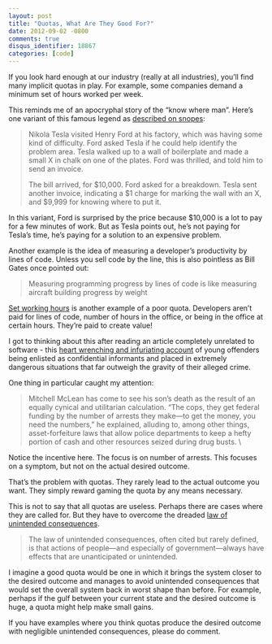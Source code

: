 ```yaml
---
layout: post
title: "Quotas, What Are They Good For?"
date: 2012-09-02 -0800
comments: true
disqus_identifier: 18867
categories: [code]
---
```

If you look hard enough at our industry (really at all industries),
you’ll find many implicit quotas in play. For example, some companies
demand a minimum set of hours worked per week.

This reminds me of an apocryphal story of the “know where man”. Here’s
one variant of this famous legend as [described on
snopes](http://www.snopes.com/business/genius/where.asp "The  Know Where Man"):

> Nikola Tesla visited Henry Ford at his factory, which was having some
> kind of difficulty. Ford asked Tesla if he could help identify the
> problem area. Tesla walked up to a wall of boilerplate and made a
> small X in chalk on one of the plates. Ford was thrilled, and told him
> to send an invoice.
>
> The bill arrived, for \$10,000. Ford asked for a breakdown. Tesla sent
> another invoice, indicating a \$1 charge for marking the wall with an
> X, and \$9,999 for knowing where to put it.

In this variant, Ford is surprised by the price because \$10,000 is a
lot to pay for a few minutes of work. But as Tesla points out, he’s not
paying for Tesla’s time, he’s paying for a solution to an expensive
problem.

Another example is the idea of measuring a developer’s productivity by
lines of code. Unless you sell code by the line, this is also pointless
as Bill Gates once pointed out:

> Measuring programming progress by lines of code is like measuring
> aircraft building progress by weight

[Set working
hours](http://zachholman.com/posts/how-github-works-hours/ "Hours are Bullshit")
is another example of a poor quota. Developers aren’t paid for lines of
code, number of hours in the office, or being in the office at certain
hours. They’re paid to create value!

I got to thinking about this after reading an article completely
unrelated to software - this [heart wrenching and infuriating
account](http://www.newyorker.com/reporting/2012/09/03/120903fa_fact_stillman?currentPage=all "The Throwaways")
of young offenders being enlisted as confidential informants and placed
in extremely dangerous situations that far outweigh the gravity of their
alleged crime.

One thing in particular caught my attention:

> Mitchell McLean has come to see his son’s death as the result of an
> equally cynical and utilitarian calculation. “The cops, they get
> federal funding by the number of arrests they make—to get the money,
> you need the numbers,” he explained, alluding to, among other things,
> asset-forfeiture laws that allow police departments to keep a hefty
> portion of cash and other resources seized during drug busts. \

Notice the incentive here. The focus is on number of arrests. This
focuses on a symptom, but not on the actual desired outcome.

That’s the problem with quotas. They rarely lead to the actual outcome
you want. They simply reward gaming the quota by any means necessary.

This is not to say that all quotas are useless. Perhaps there are cases
where they are called for. But they have to overcome the dreaded [law of
unintended
consequences](http://www.econlib.org/library/Enc/UnintendedConsequences.html "The Law of Unintended Consequences").

> The law of unintended consequences, often cited but rarely defined, is
> that actions of people—and especially of government—always have
> effects that are unanticipated or unintended.

I imagine a good quota would be one in which it brings the system closer
to the desired outcome and manages to avoid unintended consequences that
would set the overall system back in worst shape than before. For
example, perhaps if the gulf between your current state and the desired
outcome is huge, a quota might help make small gains.

If you have examples where you think quotas produce the desired outcome
with negligible unintended consequences, please do comment.

